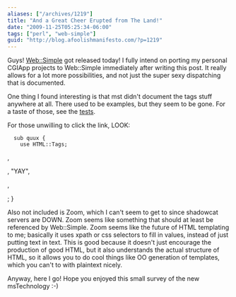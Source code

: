 ```yaml
---
aliases: ["/archives/1219"]
title: "And a Great Cheer Erupted from The Land!"
date: "2009-11-25T05:25:34-06:00"
tags: ["perl", "web-simple"]
guid: "http://blog.afoolishmanifesto.com/?p=1219"
---
```

Guys! [Web::Simple](http://search.cpan.org/perldoc?Web::Simple) got released today! I fully intend on porting my personal CGIApp projects to Web::Simple immediately after writing this post. It really allows for a lot more possibilities, and not just the super sexy dispatching that is documented.

One thing I found interesting is that mst didn't document the tags stuff anywhere at all. There used to be examples, but they seem to be gone. For a taste of those, see the [tests](http://cpansearch.perl.org/src/MSTROUT/Web-Simple-0.001/t/tags.t).

For those unwilling to click the link, LOOK:

      sub quux {
        use HTML::Tags;

,

, "YAY",

,

; \}

Also not included is Zoom, which I can't seem to get to since shadowcat servers are DOWN. Zoom seems like something that should at least be referenced by Web::Simple. Zoom seems like the future of HTML templating to me; basically it uses xpath or css selectors to fill in values, instead of just putting text in text. This is good because it doesn't just encourage the production of good HTML, but it also understands the actual structure of HTML, so it allows you to do cool things like OO generation of templates, which you can't to with plaintext nicely.

Anyway, here I go! Hope you enjoyed this small survey of the new msTechnology :-)
